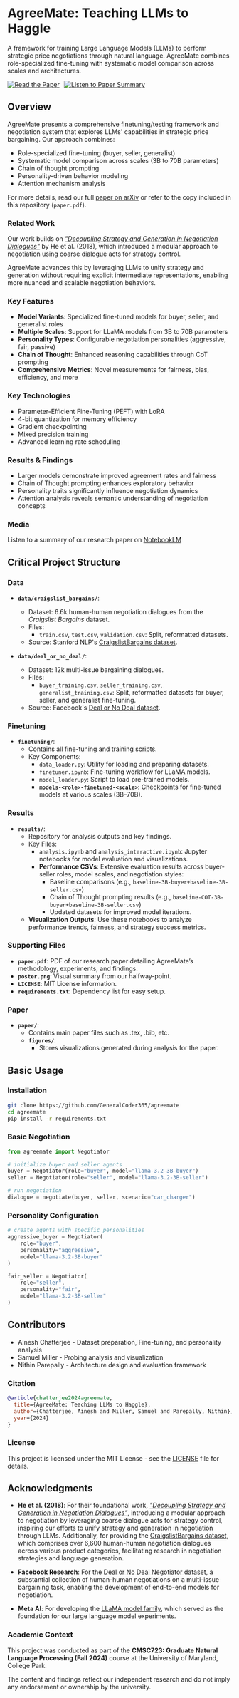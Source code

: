# AgreeMate: Teaching LLMs to Haggle

A framework for training Large Language Models (LLMs) to perform strategic price negotiations through natural language. AgreeMate combines role-specialized fine-tuning with systematic model comparison across scales and architectures.

<div style="display: flex; flex-wrap: wrap; gap: 10px; align-items: center;">
  <a href="https://arxiv.org/abs/PLACEHOLDER" target="_blank" rel="noopener noreferrer">
    <img src="https://img.shields.io/badge/📄_Read_the_Paper-arXiv-orange" alt="Read the Paper">
  </a>
  <a href="https://notebooklm.google.com/notebook/603ffc75-00a3-4269-8a8a-e10d4d9634ec/audio" target="_blank" rel="noopener noreferrer">
    <img src="https://img.shields.io/badge/🎧_Listen_to_Paper_Summary-NotebookLM-blue" alt="Listen to Paper Summary">
  </a>
</div>

## Overview

AgreeMate presents a comprehensive finetuning/testing framework and negotiation system that explores LLMs' capabilities in strategic price bargaining. Our approach combines:

- Role-specialized fine-tuning (buyer, seller, generalist)
- Systematic model comparison across scales (3B to 70B parameters)
- Chain of thought prompting
- Personality-driven behavior modeling
- Attention mechanism analysis

For more details, read our full [paper on arXiv](https://arxiv.org/abs/PLACEHOLDER) or refer to the copy included in this repository (`paper.pdf`).

### Related Work

Our work builds on [*"Decoupling Strategy and Generation in Negotiation Dialogues"*](https://arxiv.org/abs/1808.09637) by He et al. (2018), which introduced a modular approach to negotiation using coarse dialogue acts for strategy control.

AgreeMate advances this by leveraging LLMs to unify strategy and generation without requiring explicit intermediate representations, enabling more nuanced and scalable negotiation behaviors.

### Key Features

- **Model Variants**: Specialized fine-tuned models for buyer, seller, and generalist roles
- **Multiple Scales**: Support for LLaMA models from 3B to 70B parameters
- **Personality Types**: Configurable negotiation personalities (aggressive, fair, passive)
- **Chain of Thought**: Enhanced reasoning capabilities through CoT prompting
- **Comprehensive Metrics**: Novel measurements for fairness, bias, efficiency, and more

### Key Technologies

- Parameter-Efficient Fine-Tuning (PEFT) with LoRA
- 4-bit quantization for memory efficiency
- Gradient checkpointing
- Mixed precision training
- Advanced learning rate scheduling

### Results & Findings

- Larger models demonstrate improved agreement rates and fairness
- Chain of Thought prompting enhances exploratory behavior
- Personality traits significantly influence negotiation dynamics
- Attention analysis reveals semantic understanding of negotiation concepts

### Media

Listen to a summary of our research paper on [NotebookLM](https://notebooklm.google.com/notebook/603ffc75-00a3-4269-8a8a-e10d4d9634ec/audio)


## Critical Project Structure

### Data
- **`data/craigslist_bargains/`**:
  - Dataset: 6.6k human-human negotiation dialogues from the *Craigslist Bargains* dataset.
  - Files:
    - `train.csv`, `test.csv`, `validation.csv`: Split, reformatted datasets.
  - Source: Stanford NLP's [CraigslistBargains dataset](https://huggingface.co/datasets/stanfordnlp/craigslist_bargains).

- **`data/deal_or_no_deal/`**:
  - Dataset: 12k multi-issue bargaining dialogues.
  - Files:
    - `buyer_training.csv`, `seller_training.csv`, `generalist_training.csv`: Split, reformatted datasets for buyer, seller, and generalist fine-tuning.
  - Source: Facebook's [Deal or No Deal dataset](https://huggingface.co/datasets/mikelewis0/deal_or_no_dialog).

### Finetuning
- **`finetuning/`**:
  - Contains all fine-tuning and training scripts.
  - Key Components:
    - `data_loader.py`: Utility for loading and preparing datasets.
    - `finetuner.ipynb`: Fine-tuning workflow for LLaMA models.
    - `model_loader.py`: Script to load pre-trained models.
    - **`models-<role>-finetuned-<scale>`**: Checkpoints for fine-tuned models at various scales (3B–70B).

### Results
- **`results/`**:
  - Repository for analysis outputs and key findings.
  - Key Files:
    - `analysis.ipynb` and `analysis_interactive.ipynb`: Jupyter notebooks for model evaluation and visualizations.
    - **Performance CSVs**: Extensive evaluation results across buyer-seller roles, model scales, and negotiation styles:
      - Baseline comparisons (e.g., `baseline-3B-buyer+baseline-3B-seller.csv`)
      - Chain of Thought prompting results (e.g., `baseline-COT-3B-buyer+baseline-3B-seller.csv`)
      - Updated datasets for improved model iterations.
  - **Visualization Outputs**: Use these notebooks to analyze performance trends, fairness, and strategy success metrics.

### Supporting Files
- **`paper.pdf`**: PDF of our research paper detailing AgreeMate’s methodology, experiments, and findings.
- **`poster.png`**: Visual summary from our halfway-point.
- **`LICENSE`**: MIT License information.
- **`requirements.txt`**: Dependency list for easy setup.

### Paper
- **`paper/`**:
  - Contains main paper files such as .tex, .bib, etc.
  - **`figures/`**:
    - Stores visualizations generated during analysis for the paper.


## Basic Usage

### Installation

```bash
git clone https://github.com/GeneralCoder365/agreemate
cd agreemate
pip install -r requirements.txt
```

### Basic Negotiation

```python
from agreemate import Negotiator

# initialize buyer and seller agents
buyer = Negotiator(role="buyer", model="llama-3.2-3B-buyer")
seller = Negotiator(role="seller", model="llama-3.2-3B-seller")

# run negotiation
dialogue = negotiate(buyer, seller, scenario="car_charger")
```

### Personality Configuration

```python
# create agents with specific personalities
aggressive_buyer = Negotiator(
    role="buyer",
    personality="aggressive",
    model="llama-3.2-3B-buyer"
)

fair_seller = Negotiator(
    role="seller",
    personality="fair",
    model="llama-3.2-3B-seller"
)
```


## Contributors

- Ainesh Chatterjee - Dataset preparation, Fine-tuning, and personality analysis
- Samuel Miller - Probing analysis and visualization
- Nithin Parepally - Architecture design and evaluation framework

### Citation

```bibtex
@article{chatterjee2024agreemate,
  title={AgreeMate: Teaching LLMs to Haggle},
  author={Chatterjee, Ainesh and Miller, Samuel and Parepally, Nithin},
  year={2024}
}
```

### License

This project is licensed under the MIT License - see the [LICENSE](LICENSE) file for details.


## Acknowledgments
- **He et al. (2018)**: For their foundational work, [*"Decoupling Strategy and Generation in Negotiation Dialogues"*](https://arxiv.org/abs/1808.09637), introducing a modular approach to negotiation by leveraging coarse dialogue acts for strategy control, inspiring our efforts to unify strategy and generation in negotiation through LLMs. Additionally, for providing the [CraigslistBargains dataset](https://huggingface.co/datasets/stanfordnlp/craigslist_bargains), which comprises over 6,600 human-human negotiation dialogues across various product categories, facilitating research in negotiation strategies and language generation.

- **Facebook Research**: For the [Deal or No Deal Negotiator dataset](https://huggingface.co/datasets/mikelewis0/deal_or_no_dialog), a substantial collection of human-human negotiations on a multi-issue bargaining task, enabling the development of end-to-end models for negotiation. 

- **Meta AI**: For developing the [LLaMA model family](https://www.llama.com/), which served as the foundation for our large language model experiments.

### Academic Context

This project was conducted as part of the **CMSC723: Graduate Natural Language Processing (Fall 2024)** course at the University of Maryland, College Park.

The content and findings reflect our independent research and do not imply any endorsement or ownership by the university.
